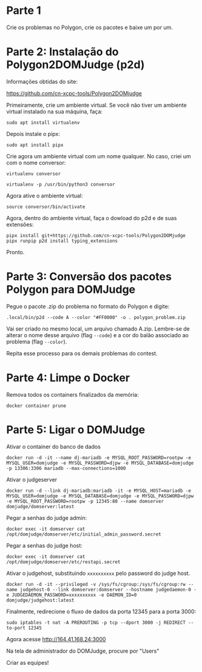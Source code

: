 # Parte 1

Crie os problemas no Polygon, crie os pacotes e baixe um por um.

# Parte 2: Instalação do Polygon2DOMJudge (p2d)

Informações obtidas do site:

https://github.com/cn-xcpc-tools/Polygon2DOMjudge

Primeiramente, crie um ambiente virtual. Se você não tiver um ambiente virtual instalado na sua máquina, faça:

```
sudo apt install virtualenv
```

Depois instale o pipx:

```
sudo apt install pipx
```

Crie agora um ambiente virtual com um nome qualquer. No caso, criei um com o nome conversor:

```
virtualenv conversor
```

```
virtualenv -p /usr/bin/python3 conversor
```

Agora ative o ambiente virtual:

```
source conversor/bin/activate
```

Agora, dentro do ambiente virtual, faça o dowload do p2d e de suas extensões:

```
pipx install git+https://github.com/cn-xcpc-tools/Polygon2DOMjudge
pipx runpip p2d install typing_extensions
```

Pronto.

# Parte 3: Conversão dos pacotes Polygon para DOMJudge

Pegue o pacote .zip do problema no formato do Polygon e digite:

```
.local/bin/p2d --code A --color "#FF0000" -o . polygon_problem.zip
```

Vai ser criado no mesmo local, um arquivo chamado A.zip. Lembre-se de alterar o nome desse arquivo (flag ```--code```) e a cor do balão associado ao problema (flag ```--color```).

Repita esse processo para os demais problemas do contest.

# Parte 4: Limpe o Docker

Remova todos os containers finalizados da memória:

```
docker container prune
```

# Parte 5: Ligar o DOMJudge

Ativar o container do banco de dados

```
docker run -d -it --name dj-mariadb -e MYSQL_ROOT_PASSWORD=rootpw -e MYSQL_USER=domjudge -e MYSQL_PASSWORD=djpw -e MYSQL_DATABASE=domjudge -p 13306:3306 mariadb --max-connections=1000
```

Ativar o judgeserver

```
docker run -d --link dj-mariadb:mariadb -it -e MYSQL_HOST=mariadb -e MYSQL_USER=domjudge -e MYSQL_DATABASE=domjudge -e MYSQL_PASSWORD=djpw -e MYSQL_ROOT_PASSWORD=rootpw -p 12345:80 --name domserver domjudge/domserver:latest
```

Pegar a senhas do judge admin:

```
docker exec -it domserver cat /opt/domjudge/domserver/etc/initial_admin_password.secret
```

Pegar a senhas do judge host:

```
docker exec -it domserver cat /opt/domjudge/domserver/etc/restapi.secret
```

Ativar o judgehost, substituindo ```xxxxxxxxxx``` pelo password do judge host.

```
docker run -d -it --privileged -v /sys/fs/cgroup:/sys/fs/cgroup:rw --name judgehost-0 --link domserver:domserver --hostname judgedaemon-0 -e JUDGEDAEMON_PASSWORD=xxxxxxxxxx -e DAEMON_ID=0 domjudge/judgehost:latest
```

Finalmente, redirecione o fluxo de dados da porta 12345 para a porta 3000: 

```
sudo iptables -t nat -A PREROUTING -p tcp --dport 3000 -j REDIRECT --to-port 12345
```

Agora acesse http://164.41.168.24:3000

Na tela de administrador do DOMJudge, procure por "Users"


Criar as equipes!
